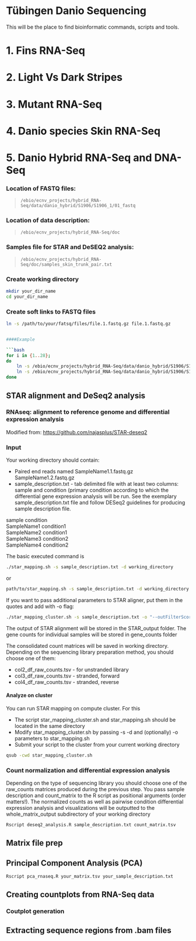 # Tübingen Danio Sequencing 
This will be the place to find bioinformatic commands, scripts and tools.


# 1. Fins RNA-Seq
# 2. Light Vs Dark Stripes
# 3. Mutant RNA-Seq
# 4. Danio species Skin RNA-Seq
# 5. Danio Hybrid RNA-Seq and DNA-Seq
### Location of FASTQ files:
> `/ebio/ecnv_projects/hybrid_RNA-Seq/data/danio_hybrid/S1906/S1906_1/01_fastq`

### Location of data description:
> `/ebio/ecnv_projects/hybrid_RNA-Seq/doc`

### Samples file for STAR and DeSEQ2 analysis:
> `/ebio/ecnv_projects/hybrid_RNA-Seq/doc/samples_skin_trunk_pair.txt`

### Create working directory
```bash
mkdir your_dir_name
cd your_dir_name
```
### Create soft links to FASTQ files

```bash
ln -s /path/to/your/fatsq/files/file.1.fastq.gz file.1.fastq.gz


####Example

```bash
for i in {1..28};
do
	ln -s /ebio/ecnv_projects/hybrid_RNA-Seq/data/danio_hybrid/S1906/S1906_1/01_fastq/S1906Nr${i}.1.fastq.gz S1906Nr${i}.1.fastq.gz
	ln -s /ebio/ecnv_projects/hybrid_RNA-Seq/data/danio_hybrid/S1906/S1906_1/01_fastq/S1906Nr${i}.2.fastq.gz S1906Nr${i}.2.fastq.gz
done
```


## STAR alignment and DeSeq2 analysis
### RNAseq: alignment to reference genome and differential expression analysis
Modified from:
https://github.com/najasplus/STAR-deseq2


### Input 
Your working directory should contain:
* Paired end reads named SampleName1.1.fastq.gz SampleName1.2.fastq.gz
* sample_description.txt - tab delimited file with at least two columns: sample and condition (primary condition according to which the differential gene expression analysis will be run. See the exemplary sample_description.txt file and follow DESeq2 guidelines for producing sample description file.

sample	condition<br/>
SampleName1	condition1<br/>
SampleName2	condition1<br/>
SampleName3	condition2<br/>
SampleName4	condition2<br/>

The basic executed command is 

```bash
./star_mapping.sh -s sample_description.txt -d working_directory
```
or
 ```bash
path/to/star_mapping.sh -s sample_description.txt -d working_directory
 ```

If you want to pass additional parameters to STAR aligner, put them in the quotes and add with -o flag:

``` bash
./star_mapping_cluster.sh -s sample_description.txt -o "--outFilterScoreMinOverLread 0.3" 
```

The output of STAR alignment will be stored in the STAR_output folder.
The gene counts for individual samples will be stored in gene_counts folder

The consolidated count matrices will be saved in working directory. Depending on the sequencing library preparation method, you should choose one of them:
* col2_df_raw_counts.tsv - for unstranded library
* col3_df_raw_counts.tsv - stranded, forward
* col4_df_raw_counts.tsv - stranded, reverse

#### Analyze on cluster
You can run STAR mapping on compute cluster. For this

* The script star_mapping_cluster.sh and star_mapping.sh should be located in the same directory
* Modify star_mapping_cluster.sh by passing -s -d and (optionally) -o parameters to star_mapping.sh
* Submit your script to the cluster from your current working directory

``` bash
qsub -cwd star_mapping_cluster.sh
```

### Count normalization and differential expression analysis

Depending on the type of sequencing library you should choose one of the raw_counts matrices produced during the previous step. You pass sample description and count_matrix to the R script as positional arguments (order matters!). The normalized counts as well as pairwise condition differential expression analysis and visualizations will be outputted to the whole_matrix_output subdirectory of your working directory

``` bash
Rscript deseq2_analysis.R sample_description.txt count_matrix.tsv
```

## Matrix file prep 

## Principal Component Analysis (PCA)
```bash
Rscript pca_rnaseq.R your_matrix.tsv your_sample_description.txt
```

##  Creating countplots from RNA-Seq data 


### Coutplot generation

##  Extracting sequence regions from .bam files


